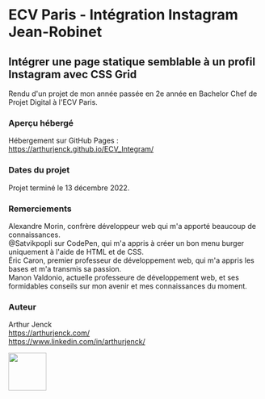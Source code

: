 # ECV Paris - Intégration Instagram Jean-Robinet

## Intégrer une page statique semblable à un profil Instagram avec CSS Grid

Rendu d'un projet de mon année passée en 2e année en Bachelor Chef de Projet Digital à l'ECV Paris.

### Aperçu hébergé

Hébergement sur GitHub Pages :  
https://arthurjenck.github.io/ECV_Integram/

### Dates du projet

Projet terminé le 13 décembre 2022.

### Remerciements

Alexandre Morin, confrère développeur web qui m'a apporté beaucoup de connaissances.  
@Satvikpopli sur CodePen, qui m'a appris à créer un bon menu burger uniquement à l'aide de HTML et de CSS.  
Éric Caron, premier professeur de développement web, qui m'a appris les bases et m'a transmis sa passion.  
Manon Valdonio, actuelle professeure de développement web, et ses formidables conseils sur mon avenir et mes connaissances du moment.

### Auteur

Arthur Jenck  
https://arthurjenck.com/  
https://www.linkedin.com/in/arthurjenck/

<img src="https://i.ibb.co/grKRmmn/Logo-Jaune-PNG.png" width="75">
